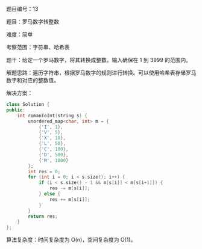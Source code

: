 题目编号：13

题目：罗马数字转整数

难度：简单

考察范围：字符串、哈希表

题干：给定一个罗马数字，将其转换成整数。输入确保在 1 到 3999 的范围内。

解题思路：遍历字符串，根据罗马数字的规则进行转换。可以使用哈希表存储罗马数字和对应的整数值。

解决方案：

```cpp
class Solution {
public:
    int romanToInt(string s) {
        unordered_map<char, int> m = {
            {'I', 1},
            {'V', 5},
            {'X', 10},
            {'L', 50},
            {'C', 100},
            {'D', 500},
            {'M', 1000}
        };
        int res = 0;
        for (int i = 0; i < s.size(); i++) {
            if (i < s.size() - 1 && m[s[i]] < m[s[i+1]]) {
                res -= m[s[i]];
            } else {
                res += m[s[i]];
            }
        }
        return res;
    }
};
```

算法复杂度：时间复杂度为 O(n)，空间复杂度为 O(1)。